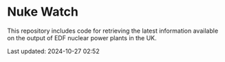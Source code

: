 # Nuke Watch

This repository includes code for retrieving the latest information available on the output of EDF nuclear power plants in the UK.

Last updated: 2024-10-27 02:52